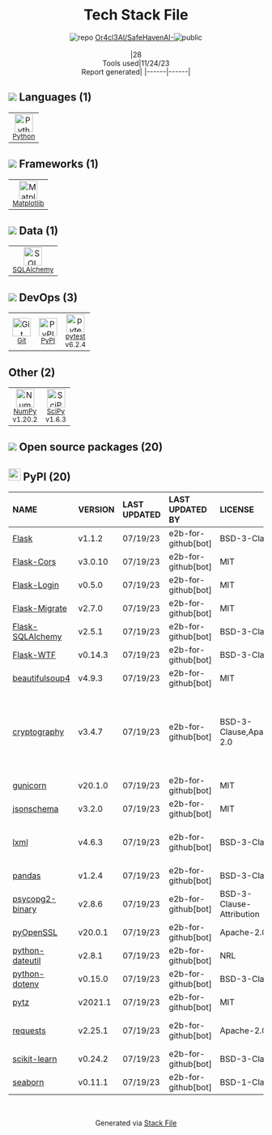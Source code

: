 <!--
--- Readme.md Snippet without images Start ---
## Tech Stack
Or4cl3AI/SafeHavenAI- is built on the following main stack:
- [Python](https://www.python.org) – Languages
- [SQLAlchemy](http://www.sqlalchemy.org/) – Object Relational Mapper (ORM)
- [NumPy](http://www.numpy.org/) – Data Science Tools
- [Matplotlib](http://matplotlib.org) – Charting Libraries
- [SciPy](http://www.scipy.org) – Data Science Tools
- [pytest](http://pytest.org/latest/) – Testing Frameworks

Full tech stack [here](/techstack.md)
--- Readme.md Snippet without images End ---

--- Readme.md Snippet with images Start ---
## Tech Stack
Or4cl3AI/SafeHavenAI- is built on the following main stack:
- <img width='25' height='25' src='https://img.stackshare.io/service/993/pUBY5pVj.png' alt='Python'/> [Python](https://www.python.org) – Languages
- <img width='25' height='25' src='https://img.stackshare.io/service/1839/q5uAkmy7.png' alt='SQLAlchemy'/> [SQLAlchemy](http://www.sqlalchemy.org/) – Object Relational Mapper (ORM)
- <img width='25' height='25' src='https://img.stackshare.io/service/2179/default_332f874a2edb2686f578aa6389313efcea1eec41.png' alt='NumPy'/> [NumPy](http://www.numpy.org/) – Data Science Tools
- <img width='25' height='25' src='https://img.stackshare.io/service/2993/2DZC4KaA_400x400.jpg' alt='Matplotlib'/> [Matplotlib](http://matplotlib.org) – Charting Libraries
- <img width='25' height='25' src='https://img.stackshare.io/service/3303/scipyshiny_small.png' alt='SciPy'/> [SciPy](http://www.scipy.org) – Data Science Tools
- <img width='25' height='25' src='https://img.stackshare.io/service/4586/Lu99Qe0Z_400x400.png' alt='pytest'/> [pytest](http://pytest.org/latest/) – Testing Frameworks

Full tech stack [here](/techstack.md)
--- Readme.md Snippet with images End ---
-->
<div align="center">

# Tech Stack File
![](https://img.stackshare.io/repo.svg "repo") [Or4cl3AI/SafeHavenAI-](https://github.com/Or4cl3AI/SafeHavenAI-)![](https://img.stackshare.io/public_badge.svg "public")
<br/><br/>
|28<br/>Tools used|11/24/23 <br/>Report generated|
|------|------|
</div>

## <img src='https://img.stackshare.io/languages.svg'/> Languages (1)
<table><tr>
  <td align='center'>
  <img width='36' height='36' src='https://img.stackshare.io/service/993/pUBY5pVj.png' alt='Python'>
  <br>
  <sub><a href="https://www.python.org">Python</a></sub>
  <br>
  <sub></sub>
</td>

</tr>
</table>

## <img src='https://img.stackshare.io/frameworks.svg'/> Frameworks (1)
<table><tr>
  <td align='center'>
  <img width='36' height='36' src='https://img.stackshare.io/service/2993/2DZC4KaA_400x400.jpg' alt='Matplotlib'>
  <br>
  <sub><a href="http://matplotlib.org">Matplotlib</a></sub>
  <br>
  <sub></sub>
</td>

</tr>
</table>

## <img src='https://img.stackshare.io/databases.svg'/> Data (1)
<table><tr>
  <td align='center'>
  <img width='36' height='36' src='https://img.stackshare.io/service/1839/q5uAkmy7.png' alt='SQLAlchemy'>
  <br>
  <sub><a href="http://www.sqlalchemy.org/">SQLAlchemy</a></sub>
  <br>
  <sub></sub>
</td>

</tr>
</table>

## <img src='https://img.stackshare.io/devops.svg'/> DevOps (3)
<table><tr>
  <td align='center'>
  <img width='36' height='36' src='https://img.stackshare.io/service/1046/git.png' alt='Git'>
  <br>
  <sub><a href="http://git-scm.com/">Git</a></sub>
  <br>
  <sub></sub>
</td>

<td align='center'>
  <img width='36' height='36' src='https://img.stackshare.io/service/12572/-RIWgodF_400x400.jpg' alt='PyPI'>
  <br>
  <sub><a href="https://pypi.org/">PyPI</a></sub>
  <br>
  <sub></sub>
</td>

<td align='center'>
  <img width='36' height='36' src='https://img.stackshare.io/service/4586/Lu99Qe0Z_400x400.png' alt='pytest'>
  <br>
  <sub><a href="http://pytest.org/latest/">pytest</a></sub>
  <br>
  <sub>v6.2.4</sub>
</td>

</tr>
</table>

## Other (2)
<table><tr>
  <td align='center'>
  <img width='36' height='36' src='https://img.stackshare.io/service/2179/default_332f874a2edb2686f578aa6389313efcea1eec41.png' alt='NumPy'>
  <br>
  <sub><a href="http://www.numpy.org/">NumPy</a></sub>
  <br>
  <sub>v1.20.2</sub>
</td>

<td align='center'>
  <img width='36' height='36' src='https://img.stackshare.io/service/3303/scipyshiny_small.png' alt='SciPy'>
  <br>
  <sub><a href="http://www.scipy.org">SciPy</a></sub>
  <br>
  <sub>v1.6.3</sub>
</td>

</tr>
</table>


## <img src='https://img.stackshare.io/group.svg' /> Open source packages (20)</h2>

## <img width='24' height='24' src='https://img.stackshare.io/service/12572/-RIWgodF_400x400.jpg'/> PyPI (20)

|NAME|VERSION|LAST UPDATED|LAST UPDATED BY|LICENSE|VULNERABILITIES|
|:------|:------|:------|:------|:------|:------|
|[Flask](https://pypi.org/Flask)|v1.1.2|07/19/23|e2b-for-github[bot] |BSD-3-Clause|N/A|
|[Flask-Cors](https://pypi.org/Flask-Cors)|v3.0.10|07/19/23|e2b-for-github[bot] |MIT|N/A|
|[Flask-Login](https://pypi.org/Flask-Login)|v0.5.0|07/19/23|e2b-for-github[bot] |MIT|N/A|
|[Flask-Migrate](https://pypi.org/Flask-Migrate)|v2.7.0|07/19/23|e2b-for-github[bot] |MIT|N/A|
|[Flask-SQLAlchemy](https://pypi.org/Flask-SQLAlchemy)|v2.5.1|07/19/23|e2b-for-github[bot] |BSD-3-Clause|N/A|
|[Flask-WTF](https://pypi.org/Flask-WTF)|v0.14.3|07/19/23|e2b-for-github[bot] |BSD-3-Clause|N/A|
|[beautifulsoup4](https://pypi.org/beautifulsoup4)|v4.9.3|07/19/23|e2b-for-github[bot] |MIT|N/A|
|[cryptography](https://pypi.org/cryptography)|v3.4.7|07/19/23|e2b-for-github[bot] |BSD-3-Clause,Apache-2.0|[CVE-2023-0286](https://github.com/advisories/GHSA-x4qr-2fvf-3mr5) (High)<br/>[CVE-2023-23931](https://github.com/advisories/GHSA-w7pp-m8wf-vj6r) (Moderate)<br/>[](https://github.com/advisories/GHSA-5cpq-8wj7-hf2v) (Low)<br/>[](https://github.com/advisories/GHSA-jm77-qphf-c4w8) (Low)<br/>[](https://github.com/advisories/GHSA-v8gr-m533-ghj9) (Low)|
|[gunicorn](https://pypi.org/gunicorn)|v20.1.0|07/19/23|e2b-for-github[bot] |MIT|N/A|
|[jsonschema](https://pypi.org/jsonschema)|v3.2.0|07/19/23|e2b-for-github[bot] |MIT|N/A|
|[lxml](https://pypi.org/lxml)|v4.6.3|07/19/23|e2b-for-github[bot] |BSD-3-Clause|[CVE-2021-43818](https://github.com/advisories/GHSA-55x5-fj6c-h6m8) (High)<br/>[CVE-2022-2309](https://github.com/advisories/GHSA-wrxv-2j5q-m38w) (Moderate)|
|[pandas](https://pypi.org/pandas)|v1.2.4|07/19/23|e2b-for-github[bot] |BSD-3-Clause|N/A|
|[psycopg2-binary](https://pypi.org/psycopg2-binary)|v2.8.6|07/19/23|e2b-for-github[bot] |BSD-3-Clause-Attribution|N/A|
|[pyOpenSSL](https://pypi.org/pyOpenSSL)|v20.0.1|07/19/23|e2b-for-github[bot] |Apache-2.0|N/A|
|[python-dateutil](https://pypi.org/python-dateutil)|v2.8.1|07/19/23|e2b-for-github[bot] |NRL|N/A|
|[python-dotenv](https://pypi.org/python-dotenv)|v0.15.0|07/19/23|e2b-for-github[bot] |BSD-3-Clause|N/A|
|[pytz](https://pypi.org/pytz)|v2021.1|07/19/23|e2b-for-github[bot] |MIT|N/A|
|[requests](https://pypi.org/requests)|v2.25.1|07/19/23|e2b-for-github[bot] |Apache-2.0|[CVE-2023-32681](https://github.com/advisories/GHSA-j8r2-6x86-q33q) (Moderate)|
|[scikit-learn](https://pypi.org/scikit-learn)|v0.24.2|07/19/23|e2b-for-github[bot] |BSD-3-Clause|N/A|
|[seaborn](https://pypi.org/seaborn)|v0.11.1|07/19/23|e2b-for-github[bot] |BSD-1-Clause|N/A|

<br/>
<div align='center'>

Generated via [Stack File](https://github.com/marketplace/stack-file)
